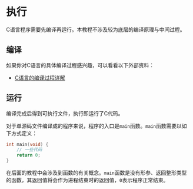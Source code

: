 # 执行

C语言程序需要先编译再运行。本教程不涉及较为底层的编译原理与中间过程。

## 编译

如果你对C语言的具体编译过程感兴趣，可以看看以下外部资料：

* [C语言的编译过程详解](https://zhuanlan.zhihu.com/p/558783902)

## 运行

编译完成后得到可执行文件，执行即运行了C代码。

对于单源码文件编译成的程序来说，程序的入口是`main`函数。`main`函数需要以如下方式定义：

```c
int main(void) {
    // 一些代码
    return 0;
}
```

在后面的教程中会涉及到函数的有关概念。`main`函数是没有形参、返回整形类型的函数，其返回值将会作为进程结束时的返回值，`0`表示程序正常结束。
